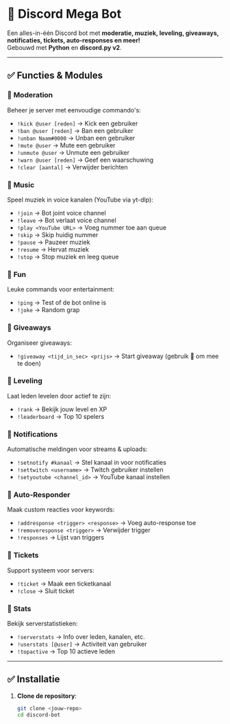 # 🚀 Discord Mega Bot

Een alles-in-één Discord bot met **moderatie, muziek, leveling, giveaways, notificaties, tickets, auto-responses en meer!**  
Gebouwd met **Python** en **discord.py v2**.

---

## ✅ Functies & Modules
### 🔹 **Moderation**
Beheer je server met eenvoudige commando's:
- `!kick @user [reden]` → Kick een gebruiker
- `!ban @user [reden]` → Ban een gebruiker
- `!unban Naam#0000` → Unban een gebruiker
- `!mute @user` → Mute een gebruiker
- `!unmute @user` → Unmute een gebruiker
- `!warn @user [reden]` → Geef een waarschuwing
- `!clear [aantal]` → Verwijder berichten

### 🔹 **Music**
Speel muziek in voice kanalen (YouTube via yt-dlp):
- `!join` → Bot joint voice channel
- `!leave` → Bot verlaat voice channel
- `!play <YouTube URL>` → Voeg nummer toe aan queue
- `!skip` → Skip huidig nummer
- `!pause` → Pauzeer muziek
- `!resume` → Hervat muziek
- `!stop` → Stop muziek en leeg queue

### 🔹 **Fun**
Leuke commands voor entertainment:
- `!ping` → Test of de bot online is
- `!joke` → Random grap

### 🔹 **Giveaways**
Organiseer giveaways:
- `!giveaway <tijd_in_sec> <prijs>` → Start giveaway (gebruik 🎉 om mee te doen)

### 🔹 **Leveling**
Laat leden levelen door actief te zijn:
- `!rank` → Bekijk jouw level en XP
- `!leaderboard` → Top 10 spelers

### 🔹 **Notifications**
Automatische meldingen voor streams & uploads:
- `!setnotify #kanaal` → Stel kanaal in voor notificaties
- `!settwitch <username>` → Twitch gebruiker instellen
- `!setyoutube <channel_id>` → YouTube kanaal instellen

### 🔹 **Auto-Responder**
Maak custom reacties voor keywords:
- `!addresponse <trigger> <response>` → Voeg auto-response toe
- `!removeresponse <trigger>` → Verwijder trigger
- `!responses` → Lijst van triggers

### 🔹 **Tickets**
Support systeem voor servers:
- `!ticket` → Maak een ticketkanaal
- `!close` → Sluit ticket

### 🔹 **Stats**
Bekijk serverstatistieken:
- `!serverstats` → Info over leden, kanalen, etc.
- `!userstats [@user]` → Activiteit van gebruiker
- `!topactive` → Top 10 actieve leden

---

## ✅ Installatie
1. **Clone de repository**:
   ```bash
   git clone <jouw-repo>
   cd discord-bot
